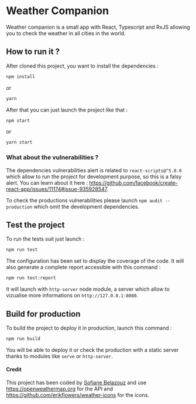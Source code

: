 # Weather Companion

Weather companion is a small app with React, Typescript and RxJS allowing you to check the weather in all cities in the world.

## How to run it ?

After cloned this project, you want to install the dependencies :

```bash
npm install
```

or

```bash
yarn
```

After that you can just launch the project like that :

```bash
npm start
```

or

```bash
yarn start
```

### What about the vulnerabilities ?

The dependencies vulnerabilities alert is related to `react-scripts@^5.0.0` which allow to run the project for development purpose, so this is a falsy alert. You can learn about it here : https://github.com/facebook/create-react-app/issues/11174#issue-935928547.

To check the productions vulnerabilities please launch `npm audit --production` which omit the development dependencies.

## Test the project

To run the tests suit just launch :

```bash
npm run test
```

The configuration has been set to display the coverage of the code. It will also generate a complete report accessible with this command :

```bash
npm run test:report
```

It will launch with ``http-server`` node module, a server which allow to vizualise more informations on ``http://127.0.0.1:8080``.

## Build for production

To build the project to deploy it in production, launch this command :

```bash
npm run build
```

You will be able to deploy it or check the production with a static server thanks to modules like ``serve`` or ``http-server``.

#### Credit

This project has been coded by [Sofiane Belazouz](https://www.linkedin.com/in/sofiane-belazouz/) and use https://openweathermap.org for the API and https://github.com/erikflowers/weather-icons for the icons.
